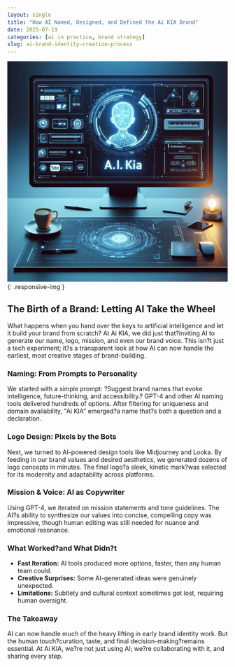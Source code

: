 ```yaml
---
layout: single
title: "How AI Named, Designed, and Defined the Ai KIA Brand"
date: 2025-07-19
categories: [ai in practice, brand strategy]
slug: ai-brand-identity-creation-process
---
```


![AI at work](/assets/blogs/ai-brand-identity-creation-process-1.jpg){: .responsive-img }

## The Birth of a Brand: Letting AI Take the Wheel

What happens when you hand over the keys to artificial intelligence and let it build your brand from scratch? At Ai KIA, we did just that?inviting AI to generate our name, logo, mission, and even our brand voice. This isn?t just a tech experiment; it?s a transparent look at how AI can now handle the earliest, most creative stages of brand-building.

### Naming: From Prompts to Personality
We started with a simple prompt: ?Suggest brand names that evoke intelligence, future-thinking, and accessibility.? GPT-4 and other AI naming tools delivered hundreds of options. After filtering for uniqueness and domain availability, "Ai KIA" emerged?a name that?s both a question and a declaration.

### Logo Design: Pixels by the Bots
Next, we turned to AI-powered design tools like Midjourney and Looka. By feeding in our brand values and desired aesthetics, we generated dozens of logo concepts in minutes. The final logo?a sleek, kinetic mark?was selected for its modernity and adaptability across platforms.

### Mission & Voice: AI as Copywriter
Using GPT-4, we iterated on mission statements and tone guidelines. The AI?s ability to synthesize our values into concise, compelling copy was impressive, though human editing was still needed for nuance and emotional resonance.

### What Worked?and What Didn?t
- **Fast Iteration:** AI tools produced more options, faster, than any human team could.
- **Creative Surprises:** Some AI-generated ideas were genuinely unexpected.
- **Limitations:** Subtlety and cultural context sometimes got lost, requiring human oversight.

### The Takeaway
AI can now handle much of the heavy lifting in early brand identity work. But the human touch?curation, taste, and final decision-making?remains essential. At Ai KIA, we?re not just using AI; we?re collaborating with it, and sharing every step.

